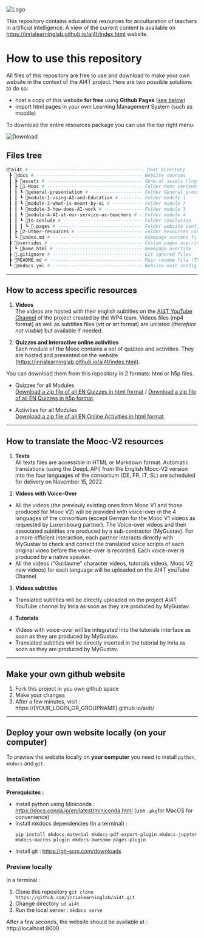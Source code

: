 ![Logo](https://user-images.githubusercontent.com/5736114/133277346-2bf4460c-9a3d-48a7-a28c-6f81fc7f709c.png)

This repository contains educational resources for acculturation of teachers in artificial intelligence. A view of the current content is available on https://inrialearninglab.github.io/ai4t/index.html website.

# How to use this repository

All files of this repository are free to use and download to make your own website in the context of the AI4T project. Here are two possible solutions to do so:
- host a copy of this website **for free** using **Github Pages** ([see below](#make-your-own-github-website))
- import html pages in your own Learning Management System (such as moodle)

To download the entire resources package you can use the top right menu:

![Download](https://user-images.githubusercontent.com/5736114/133274837-b30bf8fa-abb7-4c15-98cc-a6d87d41f6a8.png)

## Files tree

```bash
📦ai4t # ------------------------------------------ Root directory
 ┣ 📂docs # --------------------------------------- Website sources
 ┃ ┣ 📂assets # ----------------------------------- General assets (logo, favicon, etc)
 ┃ ┣ 📂1-Mooc # ----------------------------------- Folder Mooc contents (A. Thillay interview, full training path)
 ┃ ┃ ┗ 📂general-presentation # ------------------- Folder General presentation of the Mooc (A. Thillay interview, full training path)
 ┃ ┃ ┗ 📂module-1-using-AI-and-Education # -------- Folder module 1
 ┃ ┃ ┗ 📂module-2-what-is-meant-by-ai # ----------- Folder module 2
 ┃ ┃ ┗ 📂module-3-how-does-AI-work # -------------- Folder module 3
 ┃ ┃ ┗ 📂module-4-AI-at-our-service-as-teachers # - Folder module 4
 ┃ ┃ ┗ 📂to-conlude # ----------------------------- Folder conclusion
 ┃ ┃ ┃ ┗ 📜.pages # ------------------------------- Folder website config file
 ┃ ┣ 📂2-Other-resources # ------------------------ Folder Resources contents
 ┃ ┗ 📜index.md # --------------------------------- Homepage content file(overriden by home.html)
 ┣ 📂overrides # ---------------------------------- Custom pages overrides
 ┃ ┗ 📜home.html # -------------------------------- Homepage override
 ┣ 📜.gitignore # --------------------------------- Git ignored files
 ┣ 📜README.md # ---------------------------------- Main readme file (This file you're reading)
 ┗ 📜mkdocs.yml # --------------------------------- Website main config file
```
--------

## How to access specific resources

1. **Videos**  
  The videos are hosted with their english subtitles on the [AI4T YouTube Channel](https://www.youtube.com/channel/UCBd_PgP_BdhmgdSzz5d83vQ) of the project created by the WP4 team. Videos files (mp4 format) as well as subtitles files (vtt or srt format) are unlisted (_therefore not visible_) but available if needed.

2. **Quizzes and interactive online activities**  
  Each module of the Mooc contains a set of quizzes and activities. They are hosted and presented on the website (https://inrialearninglab.github.io/ai4t/index.html).

  You can download them from this repository in 2 formats: html or h5p files.

  * Quizzes for all Modules  
  [Download a zip file of all EN Quizzes in html format](https://github.com/inrialearninglab/ai4t/raw/main/docs/1-Mooc/Download/Quiz/Quiz-all-in-one-folder-html-EN/Quiz-all-in-one-folder-html-EN.zip) / [Download a zip file of all EN Quizzes in h5p format](https://github.com/inrialearninglab/ai4t/raw/main/docs/1-Mooc/Download/Quiz/Quiz-all-in-one-folder-H5P-EN/Activities-H5P-EN.zip).

  * Activities for all Modules  
  [Download a zip file of all EN Online Activities in html format](https://github.com/inrialearninglab/ai4t/raw/main/docs/1-Mooc/Download/Activities/Activities.zip).

--------

## How to translate the Mooc-V2 resources

1. **Texts**  
All texts files are accessible in HTML or Markdown format. Automatic translations (using the DeepL API) from the English Mooc-V2 version into the four languages of the consortium (DE, FR, IT, SL) are scheduled for delivery on November 15, 2022.

2. **Videos with Voice-Over**  
- All the videos (the previouly existing ones from Mooc V1 and those produced for Mooc V2) will be provided with voice-over in the 4 languages of the consortium (except German for the Mooc V1 videos as requested by Luxembourg partner).
The Voice-over videos and their associated subtitles are produced by a sub-contractor (MyGustav). For a more efficient interaction, each partner interacts directly with MyGustav to check and correct the translated voice scripts of each original video before the voice-over is recorded. Each voice-over is produced by a native speaker.
- All the videos ("Guillaume" character videos, tutorials videos, Mooc V2 new videos) for each language will be uploaded on the AI4T youTube Channel.

3. **Videos subtitles**
- Translated subtitles will be directly uploaded on the project AI4T YouTube channel by Inria as soon as they are produced by MyGustav.

4. **Tutorials**  
- Videos with voice-over will be integrated into the tutorials interface as soon as they are produced by MyGustav.
- Translated subtitles will be directly inserted in the tutorial by Inria as soon as they are produced by MyGustav.

--------

## Make your own github website

1. Fork this project in you own github space
2. Make your changes
3. After a few minutes, visit : https://[YOUR_LOGIN_OR_GROUPNAME].github.io/ai4t/

--------

## Deploy your own website locally (on your computer)

To preview the website locally on **your computer** you need to install `python`, `mkdocs` and `git`.

### Installation

**Prerequisites :**
- Install python using Miniconda : https://docs.conda.io/en/latest/miniconda.html (use `.pkg`for MacOS for convenience)
- Install mkdocs dependencies (in a terminal) :
  ```shell
  pip install mkdocs-material mkdocs-pdf-export-plugin mkdocs-jupyter mkdocs-macros-plugin mkdocs-awesome-pages-plugin
  ```
- Install git : https://git-scm.com/downloads

### Preview locally

In a terminal :

1. Clone this repository `git clone https://github.com/inrialearninglab/ai4t.git`
2. Change directory `cd ai4t`
3. Run the local server : `mkdocs serve`

After a few seconds, the website should be available at : http://localhost:8000
